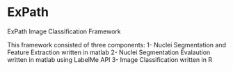 # ExPath
ExPath Image Classification Framework

This framework consisted of three components:
1- Nuclei Segmentation and Feature Extraction written in matlab
2- Nuclei Segmentation Evalaution written in matlab using LabelMe API
3- Image Classification written in R


